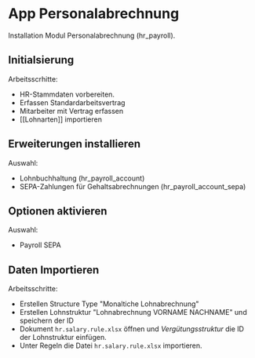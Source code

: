 # App Personalabrechnung
Installation Modul Personalabrechnung (hr_payroll).

## Initialsierung
Arbeitsscrhitte:
* HR-Stammdaten vorbereiten.
* Erfassen Standardarbeitsvertrag
* Mitarbeiter mit Vertrag erfassen
* [[Lohnarten]] importieren

## Erweiterungen installieren
Auswahl:
* Lohnbuchhaltung (hr_payroll_account)
* SEPA-Zahlungen für Gehaltsabrechnungen  (hr_payroll_account_sepa)

## Optionen aktivieren
Auswahl:
*  Payroll SEPA

## Daten Importieren
Arbeitsschritte:
* Erstellen Structure Type "Monaltiche Lohnabrechnung"
* Erstellen Lohnstruktur "Lohnabrechnung VORNAME NACHNAME" und speichern der ID
* Dokument `hr.salary.rule.xlsx` öffnen und *Vergütungsstruktur* die ID der Lohnstruktur einfügen.
* Unter Regeln die Datei `hr.salary.rule.xlsx` importieren.